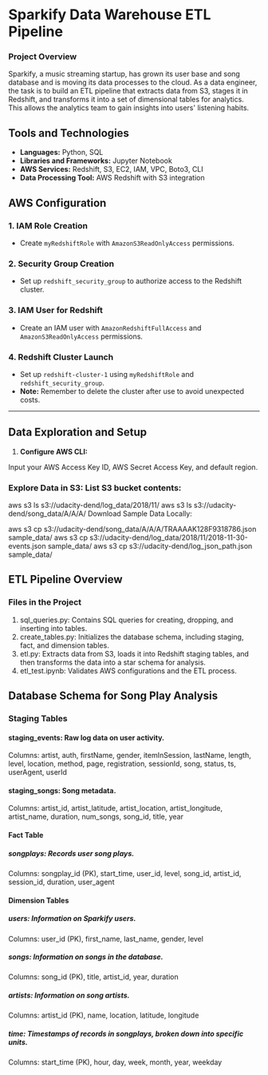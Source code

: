 
# Sparkify Data Warehouse ETL Pipeline

### Project Overview
Sparkify, a music streaming startup, has grown its user base and song database and is moving its data processes to the cloud. As a data engineer, the task is to build an ETL pipeline that extracts data from S3, stages it in Redshift, and transforms it into a set of dimensional tables for analytics. This allows the analytics team to gain insights into users' listening habits.

## Tools and Technologies

- **Languages:** Python, SQL
- **Libraries and Frameworks:** Jupyter Notebook
- **AWS Services:** Redshift, S3, EC2, IAM, VPC, Boto3, CLI
- **Data Processing Tool:** AWS Redshift with S3 integration

## AWS Configuration

### 1. IAM Role Creation
- Create `myRedshiftRole` with `AmazonS3ReadOnlyAccess` permissions.

### 2. Security Group Creation
- Set up `redshift_security_group` to authorize access to the Redshift cluster.

### 3. IAM User for Redshift
- Create an IAM user with `AmazonRedshiftFullAccess` and `AmazonS3ReadOnlyAccess` permissions.

### 4. Redshift Cluster Launch
- Set up `redshift-cluster-1` using `myRedshiftRole` and `redshift_security_group`.
- **Note:** Remember to delete the cluster after use to avoid unexpected costs.

---

## Data Exploration and Setup

1. **Configure AWS CLI:**
   
Input your AWS Access Key ID, AWS Secret Access Key, and default region.

### Explore Data in S3: List S3 bucket contents:


aws s3 ls s3://udacity-dend/log_data/2018/11/
aws s3 ls s3://udacity-dend/song_data/A/A/A/
Download Sample Data Locally:

aws s3 cp s3://udacity-dend/song_data/A/A/A/TRAAAAK128F9318786.json sample_data/
aws s3 cp s3://udacity-dend/log_data/2018/11/2018-11-30-events.json sample_data/
aws s3 cp s3://udacity-dend/log_json_path.json sample_data/

## ETL Pipeline Overview

### Files in the Project

1. sql_queries.py: Contains SQL queries for creating, dropping, and inserting into tables.
2. create_tables.py: Initializes the database schema, including staging, fact, and dimension tables.
3. etl.py: Extracts data from S3, loads it into Redshift staging tables, and then transforms the data into a star schema for analysis.
4. etl_test.ipynb: Validates AWS configurations and the ETL process.

## Database Schema for Song Play Analysis

### Staging Tables

#### staging_events: Raw log data on user activity.

 Columns: artist, auth, firstName, gender, itemInSession, lastName, length, level, location, method, page, registration, sessionId, song, status, ts, userAgent, userId

#### staging_songs: Song metadata.

 Columns: artist_id, artist_latitude, artist_location, artist_longitude, artist_name, duration, num_songs, song_id, title, year

#### Fact Table

##### songplays: Records user song plays.

Columns: songplay_id (PK), start_time, user_id, level, song_id, artist_id, session_id, duration, user_agent

#### Dimension Tables

##### users: Information on Sparkify users.

Columns: user_id (PK), first_name, last_name, gender, level

##### songs: Information on songs in the database.

Columns: song_id (PK), title, artist_id, year, duration

##### artists: Information on song artists.

Columns: artist_id (PK), name, location, latitude, longitude

##### time: Timestamps of records in songplays, broken down into specific units.

Columns: start_time (PK), hour, day, week, month, year, weekday

